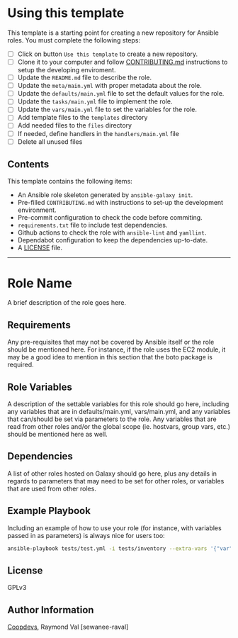 # Using this template

This template is a starting point for creating a new repository for Ansible roles.  You must complete the following steps:

- [ ] Click on button `Use this template` to create a new repository.
- [ ] Clone it to your computer and follow [CONTRIBUTING.md](CONTRIBUTING.md) instructions to setup the developing enviroment.
- [ ] Update the `README.md` file to describe the role.
- [ ] Update the `meta/main.yml` with proper metadata about the role.
- [ ] Update the `defaults/main.yml` file to set the default values for the role.
- [ ] Update the `tasks/main.yml` file to implement the role.
- [ ] Update the `vars/main.yml` file to set the variables for the role.
- [ ] Add template files to the `templates` directory
- [ ] Add needed files to the `files` directory
- [ ] If needed, define handlers in the `handlers/main.yml` file
- [ ] Delete all unused files

## Contents

This template contains the following items:

- An Ansible role skeleton generated by `ansible-galaxy init`.
- Pre-filled `CONTRIBUTING.md` with instructions to set-up the development environment.
- Pre-commit configuration to check the code before commiting.
- `requirements.txt` file to include test dependencies.
- Github actions to check the role with `ansible-lint` and `yamllint`.
- Dependabot configuration to keep the dependencies up-to-date.
- A [LICENSE](LICENSE) file.

---

Role Name
=========

A brief description of the role goes here.

Requirements
------------

Any pre-requisites that may not be covered by Ansible itself or the role should be mentioned here. For instance, if the role uses the EC2 module, it may be a good idea to mention in this section that the boto package is required.

Role Variables
--------------

A description of the settable variables for this role should go here, including any variables that are in defaults/main.yml, vars/main.yml, and any variables that can/should be set via parameters to the role. Any variables that are read from other roles and/or the global scope (ie. hostvars, group vars, etc.) should be mentioned here as well.

Dependencies
------------

A list of other roles hosted on Galaxy should go here, plus any details in regards to parameters that may need to be set for other roles, or variables that are used from other roles.

Example Playbook
----------------

Including an example of how to use your role (for instance, with variables passed in as parameters) is always nice for users too:

```bash
ansible-playbook tests/test.yml -i tests/inventory --extra-vars '{"var":"value"}'
```

License
-------

GPLv3

Author Information
------------------

[Coopdevs](https://coopdevs.org), Raymond Val [sewanee-raval]
